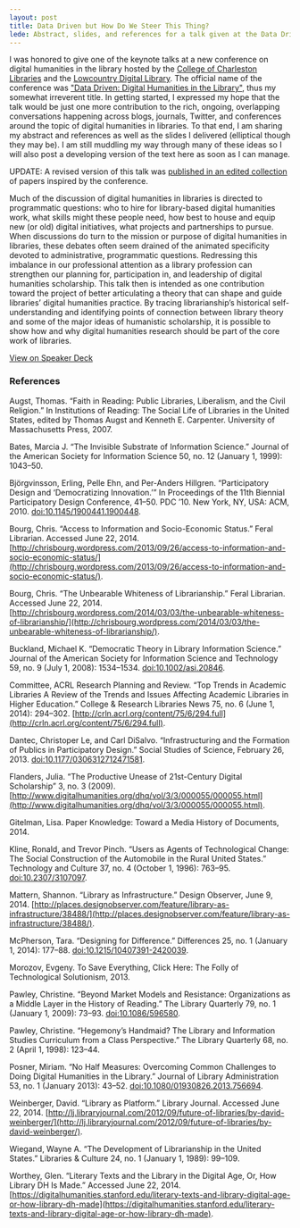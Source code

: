 ```yaml
---
layout: post
title: Data Driven but How Do We Steer This Thing?
lede: Abstract, slides, and references for a talk given at the Data Driven&#58; Digital Humanities in the Library conference, June 20–22, 2014.
---
```


<div class="preface">
  <p>I was honored to give one of the keynote talks at a new conference on digital humanities in the library hosted by the <a href="http://library.cofc.edu/">College of Charleston Libraries</a> and the <a href="http://lcdl.library.cofc.edu/">Lowcountry Digital Library</a>. The official name of the conference was <a href="https://web.archive.org/web/20160730160533/https://dhinthelibrary.wordpress.com/conference-schedule/">"Data Driven: Digital Humanities in the Library"</a>, thus my somewhat irreverent title. In getting started, I expressed my hope that the talk would be just one more contribution to the rich, ongoing, overlapping conversations happening across blogs, journals, Twitter, and conferences around the topic of digital humanities in libraries. To that end, I am sharing my abstract and references as well as the slides I delivered (elliptical though they may be). I am still muddling my way through many of these ideas so I will also post a developing version of the text here as soon as I can manage.</p>
  <p>UPDATE: A revised version of this talk was <a href="http://www.trevormunoz.com/notebook/2016/03/25/chapter-in-laying-the-foundation.html">published in an edited collection</a> of papers inspired by the conference.</p>
</div>

Much of the discussion of digital humanities in libraries is directed to programmatic questions: who to hire for library-based digital humanities work, what skills might these people need, how best to house and equip new (or old) digital initiatives, what projects and partnerships to pursue. When discussions do turn to the mission or purpose of digital humanities in libraries, these debates often seem drained of the animated specificity devoted to administrative, programmatic questions. Redressing this imbalance in our professional attention as a library profession can strengthen our planning for, participation in, and leadership of digital humanities scholarship. This talk then is intended as one contribution toward the project of better articulating a theory that can shape and guide libraries’ digital humanities practice. By tracing librarianship’s historical self-understanding and identifying points of connection between library theory and some of the major ideas of humanistic scholarship, it is possible to show how and why digital humanities research should be part of the core work of libraries.

<script async class="speakerdeck-embed" data-id="36363ea0dc3f0131d9c72a008baf6e6b" data-ratio="1.33333333333333" src="//speakerdeck.com/assets/embed.js"></script>
<a href="https://speakerdeck.com/trevormunoz/data-driven-but-how-do-we-steer-this-thing">View on Speaker Deck</a>

### References

Augst, Thomas. “Faith in Reading: Public Libraries, Liberalism, and the Civil Religion.” In Institutions of Reading: The Social Life of Libraries in the United States, edited by Thomas Augst and Kenneth E. Carpenter. University of Massachusetts Press, 2007.

Bates, Marcia J. “The Invisible Substrate of Information Science.” Journal of the American Society for Information Science 50, no. 12 (January 1, 1999): 1043–50.

Björgvinsson, Erling, Pelle Ehn, and Per-Anders Hillgren. “Participatory Design and ‘Democratizing Innovation.’” In Proceedings of the 11th Biennial Participatory Design Conference, 41–50. PDC ’10. New York, NY, USA: ACM, 2010. [doi:10.1145/1900441.1900448](http://dx.doi.org/10.1145/1900441.1900448).

Bourg, Chris. “Access to Information and Socio-Economic Status.” Feral Librarian. Accessed June 22, 2014. [http://chrisbourg.wordpress.com/2013/09/26/access-to-information-and-socio-economic-status/](http://chrisbourg.wordpress.com/2013/09/26/access-to-information-and-socio-economic-status/).

Bourg, Chris. “The Unbearable Whiteness of Librarianship.” Feral Librarian. Accessed June 22, 2014. [http://chrisbourg.wordpress.com/2014/03/03/the-unbearable-whiteness-of-librarianship/](http://chrisbourg.wordpress.com/2014/03/03/the-unbearable-whiteness-of-librarianship/).

Buckland, Michael K. “Democratic Theory in Library Information Science.” Journal of the American Society for Information Science and Technology 59, no. 9 (July 1, 2008): 1534–1534. [doi:10.1002/asi.20846](http://dx.doi.org/10.1002/asi.20846).

Committee, ACRL Research Planning and Review. “Top Trends in Academic Libraries A Review of the Trends and Issues Affecting Academic Libraries in Higher Education.” College & Research Libraries News 75, no. 6 (June 1, 2014): 294–302. [http://crln.acrl.org/content/75/6/294.full](http://crln.acrl.org/content/75/6/294.full).

Dantec, Christoper Le, and Carl DiSalvo. “Infrastructuring and the Formation of Publics in Participatory Design.” Social Studies of Science, February 26, 2013. [doi:10.1177/0306312712471581](http://dx.doi.org/10.1177/0306312712471581).

Flanders, Julia. “The Productive Unease of 21st-Century Digital Scholarship” 3, no. 3 (2009). [http://www.digitalhumanities.org/dhq/vol/3/3/000055/000055.html](http://www.digitalhumanities.org/dhq/vol/3/3/000055/000055.html).

Gitelman, Lisa. Paper Knowledge: Toward a Media History of Documents, 2014.

Kline, Ronald, and Trevor Pinch. “Users as Agents of Technological Change: The Social Construction of the Automobile in the Rural United States.” Technology and Culture 37, no. 4 (October 1, 1996): 763–95. [doi:10.2307/3107097](http://dx.doi.org/10.2307/3107097).

Mattern, Shannon. “Library as Infrastructure.” Design Observer, June 9, 2014. [http://places.designobserver.com/feature/library-as-infrastructure/38488/](http://places.designobserver.com/feature/library-as-infrastructure/38488/).

McPherson, Tara. “Designing for Difference.” Differences 25, no. 1 (January 1, 2014): 177–88. [doi:10.1215/10407391-2420039](http://dx.doi.org/10.1215/10407391-2420039).

Morozov, Evgeny. To Save Everything, Click Here: The Folly of Technological Solutionism, 2013.

Pawley, Christine. “Beyond Market Models and Resistance: Organizations as a Middle Layer in the History of Reading.” The Library Quarterly 79, no. 1 (January 1, 2009): 73–93. [doi:10.1086/596580](http://dx.doi.org/10.1086/596580).

Pawley, Christine. “Hegemony’s Handmaid? The Library and Information Studies Curriculum from a Class Perspective.” The Library Quarterly 68, no. 2 (April 1, 1998): 123–44.

Posner, Miriam. “No Half Measures: Overcoming Common Challenges to Doing Digital Humanities in the Library.” Journal of Library Administration 53, no. 1 (January 2013): 43–52. [doi:10.1080/01930826.2013.756694](http://dx.doi.org/10.1080/01930826.2013.756694).

Weinberger, David. “Library as Platform.” Library Journal. Accessed June 22, 2014. [http://lj.libraryjournal.com/2012/09/future-of-libraries/by-david-weinberger/](http://lj.libraryjournal.com/2012/09/future-of-libraries/by-david-weinberger/).

Wiegand, Wayne A. “The Development of Librarianship in the United States.” Libraries & Culture 24, no. 1 (January 1, 1989): 99–109.

Worthey, Glen. “Literary Texts and the Library in the Digital Age, Or, How Library DH Is Made.” Accessed June 22, 2014. [https://digitalhumanities.stanford.edu/literary-texts-and-library-digital-age-or-how-library-dh-made](https://digitalhumanities.stanford.edu/literary-texts-and-library-digital-age-or-how-library-dh-made).
